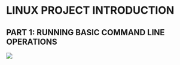 #    LINUX PROJECT INTRODUCTION

## PART 1: RUNNING BASIC COMMAND LINE OPERATIONS

![](http://github.com/kossidyke/DEVOPS-1/Devops/linux/cd.png)

